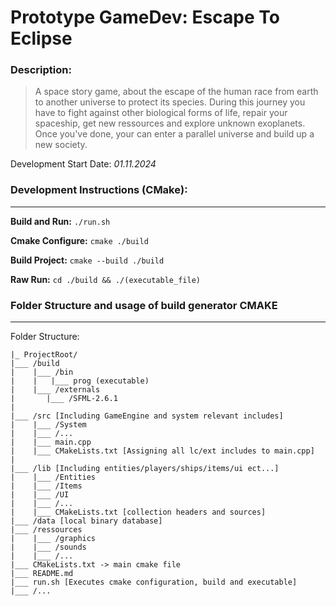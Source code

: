 # Prototype GameDev: Escape To Eclipse

### Description:
> A space story game, about the escape of the human race from earth to another universe to protect its species. During this journey you have to fight against other biological forms of life, repair your spaceship, get new ressources and explore unknown exoplanets. Once you've done, your can enter a parallel universe and build up a new society.


Development Start Date: *01.11.2024*


### Development Instructions (CMake):
---
**Build and Run:** ```./run.sh```

**Cmake Configure:** ```cmake ./build```

**Build Project:** ```cmake --build ./build```

**Raw Run:** ```cd ./build && ./(executable_file)```

### Folder Structure and usage of build generator CMAKE
---
Folder Structure:
```
|_ ProjectRoot/
|___ /build
|    |___ /bin
|    |   |___ prog (executable)
|    |___ /externals
|       |___ /SFML-2.6.1
|
|___ /src [Including GameEngine and system relevant includes]
|    |___ /System
|    |___ /...
|    |___ main.cpp
|    |___ CMakeLists.txt [Assigning all lc/ext includes to main.cpp]
|
|___ /lib [Including entities/players/ships/items/ui ect...]
|    |___ /Entities
|    |___ /Items
|    |___ /UI
|    |___ /...
|    |___ CMakeLists.txt [collection headers and sources]
|___ /data [local binary database]
|___ /ressources
|    |___ /graphics
|    |___ /sounds
|    |___ /...
|___ CMakeLists.txt -> main cmake file
|___ README.md
|___ run.sh [Executes cmake configuration, build and executable]
|___ /...

```